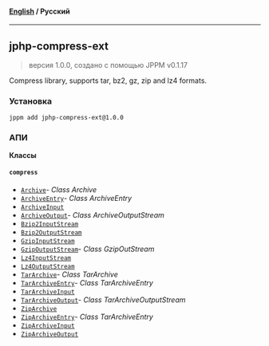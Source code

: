 #### [English](README.md) / **Русский**

---

## jphp-compress-ext
> версия 1.0.0, создано с помощью JPPM v0.1.17

Compress library, supports tar, bz2, gz, zip and lz4 formats.

### Установка
```
jppm add jphp-compress-ext@1.0.0
```

### АПИ
**Классы**

#### `compress`

- [`Archive`](https://github.com/jphp-compiler/jphp/blob/master/exts/jphp-compress-ext/api-docs/classes/compress/Archive.ru.md)- _Class Archive_
- [`ArchiveEntry`](https://github.com/jphp-compiler/jphp/blob/master/exts/jphp-compress-ext/api-docs/classes/compress/ArchiveEntry.ru.md)- _Class ArchiveEntry_
- [`ArchiveInput`](https://github.com/jphp-compiler/jphp/blob/master/exts/jphp-compress-ext/api-docs/classes/compress/ArchiveInput.ru.md)
- [`ArchiveOutput`](https://github.com/jphp-compiler/jphp/blob/master/exts/jphp-compress-ext/api-docs/classes/compress/ArchiveOutput.ru.md)- _Class ArchiveOutputStream_
- [`Bzip2InputStream`](https://github.com/jphp-compiler/jphp/blob/master/exts/jphp-compress-ext/api-docs/classes/compress/Bzip2InputStream.ru.md)
- [`Bzip2OutputStream`](https://github.com/jphp-compiler/jphp/blob/master/exts/jphp-compress-ext/api-docs/classes/compress/Bzip2OutputStream.ru.md)
- [`GzipInputStream`](https://github.com/jphp-compiler/jphp/blob/master/exts/jphp-compress-ext/api-docs/classes/compress/GzipInputStream.ru.md)
- [`GzipOutputStream`](https://github.com/jphp-compiler/jphp/blob/master/exts/jphp-compress-ext/api-docs/classes/compress/GzipOutputStream.ru.md)- _Class GzipOutStream_
- [`Lz4InputStream`](https://github.com/jphp-compiler/jphp/blob/master/exts/jphp-compress-ext/api-docs/classes/compress/Lz4InputStream.ru.md)
- [`Lz4OutputStream`](https://github.com/jphp-compiler/jphp/blob/master/exts/jphp-compress-ext/api-docs/classes/compress/Lz4OutputStream.ru.md)
- [`TarArchive`](https://github.com/jphp-compiler/jphp/blob/master/exts/jphp-compress-ext/api-docs/classes/compress/TarArchive.ru.md)- _Class TarArchive_
- [`TarArchiveEntry`](https://github.com/jphp-compiler/jphp/blob/master/exts/jphp-compress-ext/api-docs/classes/compress/TarArchiveEntry.ru.md)- _Class TarArchiveEntry_
- [`TarArchiveInput`](https://github.com/jphp-compiler/jphp/blob/master/exts/jphp-compress-ext/api-docs/classes/compress/TarArchiveInput.ru.md)
- [`TarArchiveOutput`](https://github.com/jphp-compiler/jphp/blob/master/exts/jphp-compress-ext/api-docs/classes/compress/TarArchiveOutput.ru.md)- _Class TarArchiveOutputStream_
- [`ZipArchive`](https://github.com/jphp-compiler/jphp/blob/master/exts/jphp-compress-ext/api-docs/classes/compress/ZipArchive.ru.md)
- [`ZipArchiveEntry`](https://github.com/jphp-compiler/jphp/blob/master/exts/jphp-compress-ext/api-docs/classes/compress/ZipArchiveEntry.ru.md)- _Class TarArchiveEntry_
- [`ZipArchiveInput`](https://github.com/jphp-compiler/jphp/blob/master/exts/jphp-compress-ext/api-docs/classes/compress/ZipArchiveInput.ru.md)
- [`ZipArchiveOutput`](https://github.com/jphp-compiler/jphp/blob/master/exts/jphp-compress-ext/api-docs/classes/compress/ZipArchiveOutput.ru.md)